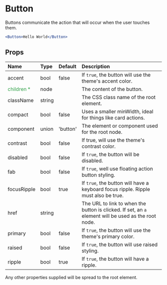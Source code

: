 Button
======

Buttons communicate the action that will occur when the user
touches them.

```jsx
<Button>Hello World</Button>
```

Props
-----

| Name | Type | Default | Description |
|:-----|:-----|:--------|:------------|
| accent | bool | false | If `true`, the button will use the theme's accent color. |
| <span style="color: #31a148">children *</span> | node |  | The content of the button. |
| className | string |  | The CSS class name of the root element. |
| compact | bool | false | Uses a smaller minWidth, ideal for things like card actions. |
| component | union | 'button' | The element or component used for the root node. |
| contrast | bool | false | If true, will use the theme's contrast color. |
| disabled | bool | false | If `true`, the button will be disabled. |
| fab | bool | false | If `true`, well use floating action button styling. |
| focusRipple | bool | true | If `true`, the button will have a keyboard focus ripple. Ripple must also be true. |
| href | string |  | The URL to link to when the button is clicked. If set, an `a` element will be used as the root node. |
| primary | bool | false | If `true`, the button will use the theme's primary color. |
| raised | bool | false | If `true`, the button will use raised styling. |
| ripple | bool | true | If `true`, the button will have a ripple. |

Any other properties supplied will be spread to the root element.

